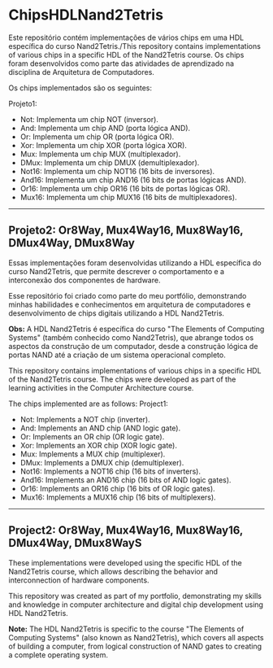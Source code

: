 # ChipsHDLNand2Tetris

 Este repositório contém implementações de vários chips em uma HDL específica do curso Nand2Tetris./This repository contains implementations of various chips in a specific HDL of the Nand2Tetris course. Os chips foram desenvolvidos como parte das atividades de aprendizado na disciplina de Arquitetura de Computadores.

Os chips implementados são os seguintes:

Projeto1:
- Not: Implementa um chip NOT (inversor).
- And: Implementa um chip AND (porta lógica AND).
- Or: Implementa um chip OR (porta lógica OR).
- Xor: Implementa um chip XOR (porta lógica XOR).
- Mux: Implementa um chip MUX (multiplexador).
- DMux: Implementa um chip DMUX (demultiplexador).
- Not16: Implementa um chip NOT16 (16 bits de inversores).
- And16: Implementa um chip AND16 (16 bits de portas lógicas AND).
- Or16: Implementa um chip OR16 (16 bits de portas lógicas OR).
- Mux16: Implementa um chip MUX16 (16 bits de multiplexadores).
---------------------------------------------------------------------------------------------------------------------------
Projeto2:
Or8Way, Mux4Way16, Mux8Way16, DMux4Way, DMux8Way
------------------------------------------------------------------------------------------------------------------------------
Essas implementações foram desenvolvidas utilizando a HDL específica do curso Nand2Tetris, que permite descrever o comportamento e a interconexão dos componentes de hardware.

Esse repositório foi criado como parte do meu portfólio, demonstrando minhas habilidades e conhecimentos em arquitetura de computadores e desenvolvimento de chips digitais utilizando a HDL Nand2Tetris.

**Obs:** A HDL Nand2Tetris é específica do curso "The Elements of Computing Systems" (também conhecido como Nand2Tetris), que abrange todos os aspectos da construção de um computador, desde a construção lógica de portas NAND até a criação de um sistema operacional completo.



This repository contains implementations of various chips in a specific HDL of the Nand2Tetris course. The chips were developed as part of the learning activities in the Computer Architecture course.

The chips implemented are as follows:
Project1:
- Not: Implements a NOT chip (inverter).
- And: Implements an AND chip (AND logic gate).
- Or: Implements an OR chip (OR logic gate).
- Xor: Implements an XOR chip (XOR logic gate).
- Mux: Implements a MUX chip (multiplexer).
- DMux: Implements a DMUX chip (demultiplexer).
- Not16: Implements a NOT16 chip (16 bits of inverters).
- And16: Implements an AND16 chip (16 bits of AND logic gates).
- Or16: Implements an OR16 chip (16 bits of OR logic gates).
- Mux16: Implements a MUX16 chip (16 bits of multiplexers).
--------------------------------------------------------------------------------------------------------------------------------
Project2:
Or8Way, Mux4Way16, Mux8Way16, DMux4Way, DMux8WayS
------------------------------------------------------------------------------------------------------------------------------------
These implementations were developed using the specific HDL of the Nand2Tetris course, which allows describing the behavior and interconnection of hardware components.

This repository was created as part of my portfolio, demonstrating my skills and knowledge in computer architecture and digital chip development using HDL Nand2Tetris.

**Note:** The HDL Nand2Tetris is specific to the course "The Elements of Computing Systems" (also known as Nand2Tetris), which covers all aspects of building a computer, from logical construction of NAND gates to creating a complete operating system.
